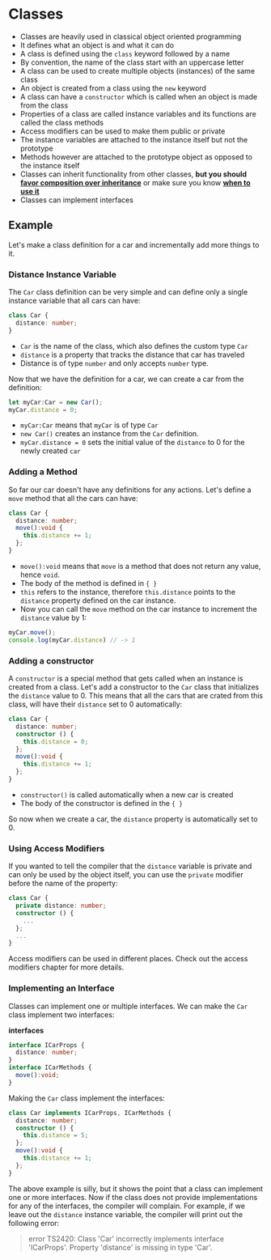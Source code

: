 # Classes

- Classes are heavily used in classical object oriented programming
- It defines what an object is and what it can do
- A class is defined using the `class` keyword followed by a name
- By convention, the name of the class start with an uppercase letter
- A class can be used to create multiple objects (instances) of the same class
- An object is created from a class using the `new` keyword
- A class can have a `constructor` which is called when an object is made from the class
- Properties of a class are called instance variables and its functions are called the class methods
- Access modifiers can be used to make them public or private
- The instance variables are attached to the instance itself but not the prototype
- Methods however are attached to the prototype object as opposed to the instance itself
- Classes can inherit functionality from other classes, **but you should [favor composition over inheritance](https://medium.com/javascript-scene/the-two-pillars-of-javascript-ee6f3281e7f3#.oc5pdevwh)** or make sure you know **[when to use it](https://medium.com/@dtinth/es6-class-classical-inheritance-20f4726f4c4#.xdif2m42e)**
- Classes can implement interfaces

## Example

Let's make a class definition for a car and incrementally add more things to it.

### Distance Instance Variable

The `Car` class definition can be very simple and can define only a single instance variable that all cars can have:

```typescript
class Car {
  distance: number;
}
```

- `Car` is the name of the class, which also defines the custom type `Car`
- `distance` is a property that tracks the distance that car has traveled
- Distance is of type `number` and only accepts `number` type.

Now that we have the definition for a car, we can create a car from the definition:

```typescript
let myCar:Car = new Car();
myCar.distance = 0;
```

- `myCar:Car` means that `myCar` is of type `Car`
- `new Car()` creates an instance from the `Car` definition.
- `myCar.distance = 0` sets the initial value of the `distance` to 0 for the newly created `car`

### Adding a Method

So far our car doesn't have any definitions for any actions. Let's define a `move` method that all the cars can have:

```typescript
class Car {
  distance: number;
  move():void {
    this.distance += 1;
  };
}
```

- `move():void` means that `move` is a method that does not return any value, hence `void`.
- The body of the method is defined in `{ }`
- `this` refers to the instance, therefore `this.distance` points to the `distance` property defined on the car instance.
- Now you can call the `move` method on the car instance to increment the `distance` value by 1:

```typescript
myCar.move();
console.log(myCar.distance) // -> 1
```

### Adding a constructor

A `constructor` is a special method that gets called when an instance is created from a class. Let's add a constructor to the `Car` class that initializes the `distance` value to 0. This means that all the cars that are crated from this class, will have their `distance` set to 0 automatically:

```typescript
class Car {
  distance: number;
  constructor () {
    this.distance = 0;
  };
  move():void {
    this.distance += 1;
  };
}
```

- `constructor()` is called automatically when a new car is created
- The body of the constructor is defined in the `{ }`

So now when we create a car, the `distance` property is automatically set to 0.

### Using Access Modifiers

If you wanted to tell the compiler that the `distance` variable is private and can only be used by the object itself, you can use the `private` modifier before the name of the property:

```typescript
class Car {
  private distance: number;
  constructor () {
    ...
  };
  ...
}
```

Access modifiers can be used in different places. Check out the access modifiers chapter for more details.

### Implementing an Interface

Classes can implement one or multiple interfaces. We can make the `Car` class implement two interfaces:

**interfaces**

```typescript
interface ICarProps {
  distance: number;
}
interface ICarMethods {
  move():void;
}
```
Making the `Car` class implement the interfaces:

```typescript
class Car implements ICarProps, ICarMethods {
  distance: number;
  constructor () {
    this.distance = 5;
  };
  move():void {
    this.distance += 1;
  };
}
```

The above example is silly, but it shows the point that a class can implement one or more interfaces. Now if the class does not provide implementations for any of the interfaces, the compiler will complain. For example, if we leave out the `distance` instance variable, the compiler will print out the following error:


>error TS2420: Class 'Car' incorrectly implements interface 'ICarProps'.
  Property 'distance' is missing in type 'Car'.

